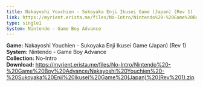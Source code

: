 ```yaml
---
title: Nakayoshi Youchien - Sukoyaka Enji Ikusei Game (Japan) (Rev 1)
link: https://myrient.erista.me/files/No-Intro/Nintendo%20-%20Game%20Boy%20Advance/Nakayoshi%20Youchien%20-%20Sukoyaka%20Enji%20Ikusei%20Game%20(Japan)%20(Rev%201).zip
type: single1
System: Nintendo - Game Boy Advance
---
```

<b>Game:</b> Nakayoshi Youchien - Sukoyaka Enji Ikusei Game (Japan) (Rev 1)<br>
<b>System:</b> Nintendo - Game Boy Advance<br>
<b>Collection:</b> No-Intro<br>
<b>Download:</b> https://myrient.erista.me/files/No-Intro/Nintendo%20-%20Game%20Boy%20Advance/Nakayoshi%20Youchien%20-%20Sukoyaka%20Enji%20Ikusei%20Game%20(Japan)%20(Rev%201).zip